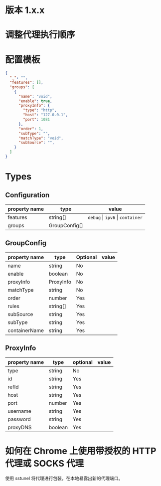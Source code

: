 # 版本 1.x.x

# 调整代理执行顺序

# 配置模板


```json
{
  "_": "",
  "features": [],
  "groups": [
    {
      "name": "void",
      "enable": true,
      "proxyInfo": {
        "type": "http",
        "host": "127.0.0.1",
        "port": 1081
      },
      "order": 1,
      "subType": "",
      "matchType": "void",
      "subSource": "",
    }
  ]
}
```

# Types
## Configuration

| property name | type | value |
| -- | -- | -- |
| features | string[] | `debug` \| `ipv6` \| `container` |
| groups | GroupConfig[] | |


## GroupConfig

| property name | type | Optional | value |
| -- | -- | -- | -- |
| name | string | No | |
| enable | boolean | No |
| proxyInfo | ProxyInfo | No |
| matchType | string| No |
| order | number | Yes|
| rules |string[] | Yes |
| subSource | string | Yes　|
| subType | string | Yes |
| containerName | string | Yes |

## ProxyInfo 

| property name | type | optional | value |
| -- | -- | -- | -- |
| type | string | No | |
| id | string | Yes | |
| refId | string | Yes | |
| host| string | Yes | |
| port | number | Yes | |
| username | string | Yes | |
| password | string| Yes | |
| proxyDNS | boolean | Yes | |



# 如何在 Chrome 上使用带授权的 HTTP 代理或 SOCKS 代理

使用 sstunel 将代理进行包装，在本地暴露出新的代理端口。
